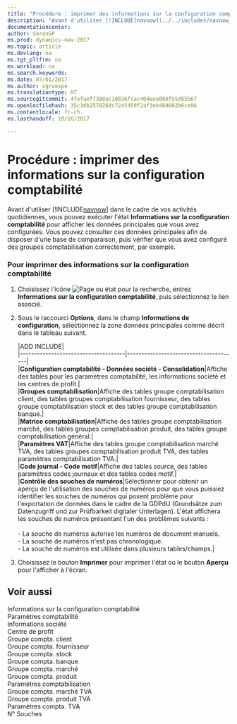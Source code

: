 ```yaml
---
title: "Procédure : imprimer des informations sur la configuration comptabilité"
description: "Avant d'utiliser [!INCLUDE[navnow](../../includes/navnow_md.md)] dans le cadre de vos activités quotidiennes, vous pouvez exécuter l'état **Informations sur la configuration comptabilité** pour afficher les données principales que vous avez configurées. Vous pouvez consulter ces données principales afin de disposer d'une base de comparaison, puis vérifier que vous avez configuré des groupes comptabilisation correctement, par exemple."
documentationcenter: 
author: SorenGP
ms.prod: dynamics-nav-2017
ms.topic: article
ms.devlang: na
ms.tgt_pltfrm: na
ms.workload: na
ms.search.keywords: 
ms.date: 07/01/2017
ms.author: sgroespe
ms.translationtype: HT
ms.sourcegitcommit: 4fefaef7380ac10836fcac404eea006f55d8556f
ms.openlocfilehash: 35c3db257826dc724f459f2af3eb488602b6ce06
ms.contentlocale: fr-ch
ms.lasthandoff: 10/16/2017

---
```

# <a name="how-to-print-general-ledger-setup-information"></a>Procédure : imprimer des informations sur la configuration comptabilité
Avant d'utiliser [!INCLUDE[navnow](../../includes/navnow_md.md)] dans le cadre de vos activités quotidiennes, vous pouvez exécuter l'état **Informations sur la configuration comptabilité** pour afficher les données principales que vous avez configurées. Vous pouvez consulter ces données principales afin de disposer d'une base de comparaison, puis vérifier que vous avez configuré des groupes comptabilisation correctement, par exemple.  
  
### <a name="to-print-general-ledger-setup-information"></a>Pour imprimer des informations sur la configuration comptabilité  
  
1.  Choisissez l'icône ![Page ou état pour la recherche](media/ui-search/search_small.png "icône Page ou état pour la recherche"), entrez **Informations sur la configuration comptabilité**, puis sélectionnez le lien associé.  
  
2.  Sous le raccourci **Options**, dans le champ **Informations de configuration**, sélectionnez la zone données principales comme décrit dans le tableau suivant.  
  
    |ADD INCLUDE<!--[!INCLUDE[bp_optionsheading](../../includes/bp_tabledescription_md.md)]-->|  
    |-------------------------------------|---------------------------------------|  
    |**Configuration comptabilité - Données société - Consolidation**|Affiche des tables pour les paramètres comptabilité, les informations société et les centres de profit.|  
    |**Groupes comptabilisation**|Affiche des tables groupe comptabilisation client, des tables groupes comptabilisation fournisseur, des tables groupe comptabilisation stock et des tables groupe comptabilisation banque.|  
    |**Matrice comptabilisation**|Affiche des tables groupe comptabilisation marché, des tables groupes comptabilisation produit, des tables groupe comptabilisation général.|  
    |**Paramètres VAT**|Affiche des tables groupe comptabilisation marché TVA, des tables groupes comptabilisation produit TVA, des tables paramètres comptabilisation TVA.|  
    |**Code journal - Code motif**|Affiche des tables source, des tables paramètres codes journaux et des tables codes motif.|  
    |**Contrôle des souches de numéros**|Sélectionner pour obtenir un aperçu de l'utilisation des souches de numéros pour que vous puissiez identifier les souches de numéros qui posent problème pour l'exportation de données dans le cadre de la GDPdU (Grundsätze zum Datenzugriff und zur Prüfbarkeit digitaler Unterlagen). L'état affichera les souches de numéros présentant l'un des problèmes suivants :<br /><br /> -   La souche de numéros autorise les numéros de document manuels.<br />-   La souche de numéros n'est pas chronologique.<br />-   La souche de numéros est utilisée dans plusieurs tables/champs.|  
  
3.  Choisissez le bouton **Imprimer** pour imprimer l'état ou le bouton **Aperçu** pour l'afficher à l'écran.  
  
## <a name="see-also"></a>Voir aussi  
 Informations sur la configuration comptabilité   
 Paramètres comptabilité   
 Informations société   
 Centre de profit   
 Groupe compta. client   
 Groupe compta. fournisseur   
 Groupe compta. stock   
 Groupe compta. banque   
 Groupe compta. marché   
 Groupe compta. produit   
 Paramètres comptabilisation   
 Groupe compta. marché TVA   
 Groupe compta. produit TVA   
 Paramètres compta. TVA   
 N° Souches
